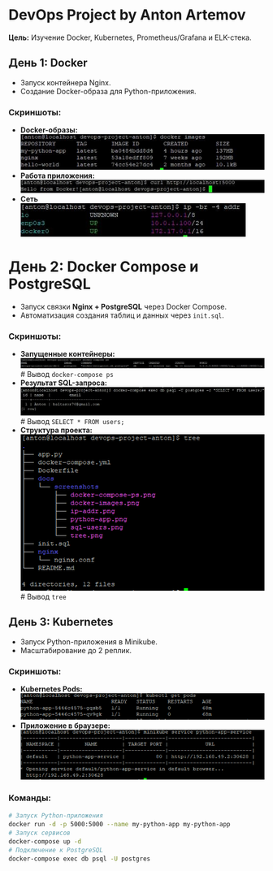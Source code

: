 # DevOps Project by Anton Artemov  
**Цель:** Изучение Docker, Kubernetes, Prometheus/Grafana и ELK-стека.  

## День 1: Docker  
- Запуск контейнера Nginx.  
- Создание Docker-образа для Python-приложения.  

### Скриншоты:  
- **Docker-образы:**  
  ![Docker Images](docs/screenshots/docker-images.png)  
- **Работа приложения:**  
  ![Python App](docs/screenshots/python-app.png)  
- **Сеть**
  ![Сетевые настройки](docs/screenshots/ip-addr.png)

# День 2: Docker Compose и PostgreSQL  
- Запуск связки **Nginx + PostgreSQL** через Docker Compose.  
- Автоматизация создания таблиц и данных через `init.sql`.  

### Скриншоты:
- **Запущенные контейнеры:**  
  ![Docker Compose PS](docs/screenshots/docker-compose-ps.png)  # Вывод `docker-compose ps`
- **Результат SQL-запроса:**  
  ![SQL Users](docs/screenshots/sql-users.png)  # Вывод `SELECT * FROM users;`
- **Структура проекта:**  
  ![Project Tree](docs/screenshots/tree.png)  # Вывод `tree`

## День 3: Kubernetes
- Запуск Python-приложения в Minikube.  
- Масштабирование до 2 реплик.  

### Скриншоты:
- **Kubernetes Pods:**  
  ![Kubernetes Pods](docs/screenshots/k8s-pods.png)  
- **Приложение в браузере:**  
  ![Python App in Kubernetes](docs/screenshots/k8s-python-app.png)

### Команды:  
```bash
# Запуск Python-приложения
docker run -d -p 5000:5000 --name my-python-app my-python-app
# Запуск сервисов
docker-compose up -d
# Подключение к PostgreSQL
docker-compose exec db psql -U postgres


